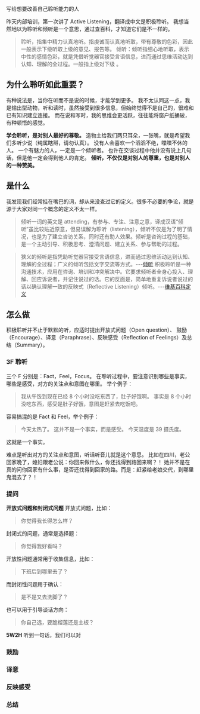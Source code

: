 写给想要改善自己聆听能力的人

昨天内部培训，第一次讲了 Active Listening，翻译成中文是积极聆听。
我想当然地以为聆听和倾听是一个意思，通过查百科，才知道它们是不一样的。
>聆听，指集中精力认真地听。指虔诚而认真地听取，带有尊敬的色彩，因此一般表示下级听取上级的意见、报告等。
倾听：倾听指细心地听取，表示中性的感情色彩，就是凭借听觉器官接受言语信息，进而通过思维活动达到认知、理解的全过程。一般指上级对下级 。

## 为什么聆听如此重要？
有种说法是，当你在听而不是说的时候，才能学到更多。
我不太认同这一点，我是输出型动物，听和读时，虽然接受到很多信息，但始终觉得不是自己的，很难和已有知识建立连接。
而在说和写时，我的思维会更活跃，往往能将窗户纸捅破，有种顿悟的感觉。

**学会聆听，是对别人最好的尊敬。**
造物主给我们两只耳朵，一张嘴，就是希望我们多听少说（纯属瞎掰，请勿认真）。
没有人会喜欢一个滔滔不绝，喋喋不休的人。
一个有魅力的人，一定是一个倾听者。
也许在交谈过程中他并没有说上几句话，但是他一定会得到他人的肯定。
**倾听，不仅仅是对别人的尊重，也是对别人的一种赞美。**

## 是什么
我发现我们经常挂在嘴巴的词，却从来没查过它的定义。很多不必要的争论，就是源于大家对同一个概念的定义不太一样。

>倾听一词的英文是 attending，有参与、专注、注意之意，译成汉语“倾听”虽比较贴近原意，但易误解为聆听（listening），倾听不仅是为了明了情况，也是为了建立咨访关系，同时还有助人效果。倾听是咨询过程的基础，是一个主动引导、积极思考、澄清问题、建立关系、参与帮助的过程。

>狭义的倾听是指凭助听觉器官接受言语信息，进而通过思维活动达到认知、理解的全过程；广义的倾听包括文字交流等方式。---[倾听](http://baike.baidu.com/link?url=tyWuSjxjjY_v26xlKmLb7p6p86m2zZfa3dv1NSjs4nWf1wXwxcyhfz5GGMc97nBLclbW2VVMQS3R4ST6ilPsDBbnZl_KbE8ENM2kNuZ58_C)
>积极聆听是一种沟通技术，应用在咨询、培训和冲突解决中。它要求倾听者全身心投入、理解、回应诉说者，并记住说过的话。它的反面是，简单地重复诉说者说过的话以确认理解一致的反映式（Reflective Listening）倾听。---[维基百科定义](https://en.wikipedia.org/wiki/Active_listening)

## 怎么做
积极聆听并不止于默默的听，应适时提出开放式问题（Open question）、 鼓励（Encourage）、译意（Paraphrase）、反映感受（Reflection of Feelings）及总结（Summary）。

### 3F 聆听
三个 F 分别是：Fact，Feel，Focus。
在聆听过程中，要注意识别哪些是事实，哪些是感受，对方的关注点和意图在哪里。
举个例子：
>我从午饭到现在已经 8 个小时没吃东西了，肚子好饿啊。
事实是 8 个小时没吃东西，感受是肚子好饿，意图是赶紧去吃饭吧。

容易搞混的是 Fact 和 Feel，举个例子：
>今天太热了。
这并不是一个事实，而是感受。
>今天温度是 39 摄氏度。

这就是一个事实。

难点是听出对方的关注点和意图，听话听音儿就是这个意思。
比如在四川，老公回家晚了，媳妇跟老公说：你回来做什么，你还找得到路回来啊？！
她并不是在真的问你回家有什么事，是否还找得到回家的路。而是：赶紧给老娘交代，到哪里鬼混去了？！

### 提问
**开放式问题和封闭式问题**
开放式问题，比如：
>你觉得我长得怎么样？

封闭式的问题，通常是选择题：
>你觉得我好看吗？

开放性问题通常用于收集信息，比如：
>下班后到哪里去了？

而封闭性问题用于确认：
>是不是又去洗脚了？

也可以用于引导谈话方向：
>你自己选，要跪榴莲还是主板？

**5W2H**
听到一句话，我们可以对
### 鼓励
### 译意
### 反映感受
### 总结